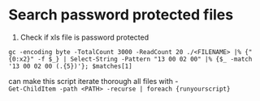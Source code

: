 # Search password protected files

1. Check if xls file is password protected
```
gc -encoding byte -TotalCount 3000 -ReadCount 20 ./<FILENAME> |% {"{0:x2}" -f $_} | Select-String -Pattern "13 00 02 00" |% {$_ -match '13 00 02 00 (.{5})'}; $matches[1]
```
can make this script iterate thorough all files with -  
`Get-ChildItem -path <PATH> -recurse | foreach {runyourscript}`
